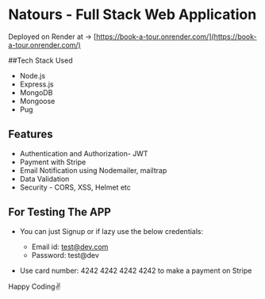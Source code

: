 # Natours - Full Stack Web Application

Deployed on Render at -> [https://book-a-tour.onrender.com/](https://book-a-tour.onrender.com/)

##Tech Stack Used

- Node.js
- Express.js
- MongoDB
- Mongoose
- Pug

## Features

- Authentication and Authorization- JWT
- Payment with Stripe
- Email Notification using Nodemailer, mailtrap
- Data Validation
- Security - CORS, XSS, Helmet etc

## For Testing The APP

- You can just Signup or if lazy use the below credentials:

  - Email id: test@dev.com
  - Password: test@dev

- Use card number: 4242 4242 4242 4242 to make a payment on Stripe

Happy Coding✌️
